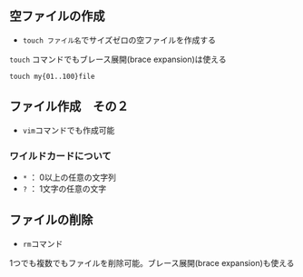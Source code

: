 ## 空ファイルの作成

- `touch ファイル名`でサイズゼロの空ファイルを作成する

`touch` コマンドでもブレース展開(brace expansion)は使える

```
touch my{01..100}file
```

## ファイル作成　その２

- `vim`コマンドでも作成可能


### ワイルドカードについて

- `*` ： 0以上の任意の文字列
- `?` ： 1文字の任意の文字


## ファイルの削除

- `rm`コマンド

1つでも複数でもファイルを削除可能。ブレース展開(brace expansion)も使える



